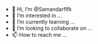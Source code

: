 - 👋 Hi, I’m @Samandarflfk
- 👀 I’m interested in ...
- 🌱 I’m currently learning ...
- 💞️ I’m looking to collaborate on ...
- 📫 How to reach me ...

<!---
Samandarflfk/Samandarflfk is a ✨ special ✨ repository because its `README.md` (this file) appears on your GitHub profile.
You can click the Preview link to take a look at your changes.
--->
